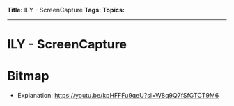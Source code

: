 **Title:** ILY - ScreenCapture
**Tags:** 
**Topics:** 

---
# ILY - ScreenCapture
# Bitmap
- Explanation:
https://youtu.be/kpHFFFu9qeU?si=W8q9Q7fSfGTCT9M6